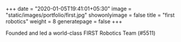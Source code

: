 +++
date = "2020-01-05T19:41:01+05:30"
image = "static/images/portfolio/first.jpg"
showonlyimage = false
title = "first robotics"
weight = 8
generatepage = false
+++

Founded and led a world-class FIRST Robotics Team (#5511)
